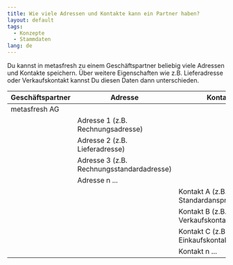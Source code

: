 ```yaml
---
title: Wie viele Adressen und Kontakte kann ein Partner haben?
layout: default
tags:
  - Konzepte
  - Stammdaten
lang: de
---
```


Du kannst in metasfresh zu einem Geschäftspartner beliebig viele Adressen und Kontakte speichern.
Über weitere Eigenschaften wie z.B. Lieferadresse oder Verkaufskontakt kannst Du diesen Daten dann unterschieden.

|  Geschäftspartner       |Adresse                   | Kontakte|
| ------------------- | ------------------------ | ---
| metasfresh AG       |          | 
|   				  | Adresse 1 (z.B. Rechnungsadresse)                 | 
| 			        | Adresse 2 (z.B. Lieferadresse) | 
|					| Adresse 3 (z.B. Rechnungsstandardadresse)|
|					| Adresse n ... |
|					|			   | Kontakt A (z.B. Standardansprechpartner)
|					|				| Kontakt B (z.B. Verkaufskontakt)
|					|				| Kontakt C (z.B. Einkaufskontakt)
|					|				| Kontakt n ...
